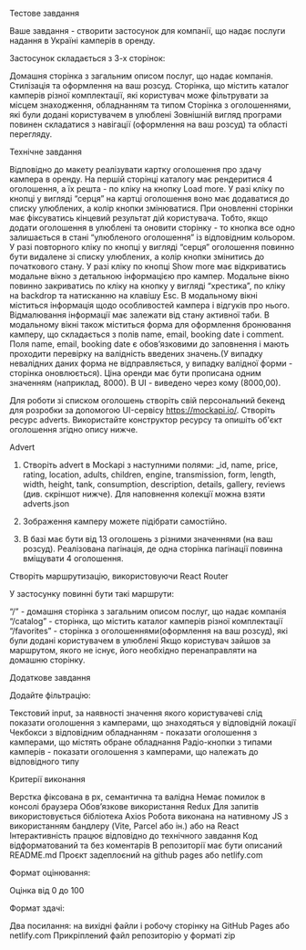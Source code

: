 Тестове завдання



Ваше завдання - створити застосунок для компанії, що надає послуги надання в Україні камперів в оренду.

Застосунок складається з 3-х сторінок:

Домашня сторінка з загальним описом послуг, що надає компанія. Стилізація та оформлення на ваш розсуд.
Сторінка, що містить каталог камперів різної комплектації, які користувач може фільтрувати за місцем знаходження, обладнанням та типом
Сторінка з оголошеннями, які були додані користувачем в улюблені
Зовнішній вигляд програми повинен складатися з навігації (оформлення на ваш розсуд) та області перегляду.



Технічне завдання

Відповідно до макету реалізувати картку оголошення про здачу кампера в оренду.
На першій сторінці каталогу має рендеритися 4 оголошення, а їх решта - по кліку на кнопку Load more.
У разі кліку по кнопці у вигляді “серця” на картці оголошення воно має додаватися до списку улюблених, а колір кнопки змінюватися.
При оновленні сторінки має фіксуватись кінцевий результат дій користувача. Тобто, якщо додати оголошення в улюблені та оновити сторінку - то кнопка все одно залишається в стані “улюбленого оголошення” із відповідним кольором.
У разі повторного кліку по кнопці у вигляді “серця” оголошення повинно бути видалене зі списку улюблених, а колір кнопки змінитись до початкового стану.
У разі кліку по кнопці Show more має відкриватись модальне вікно з детальною інформацією про кампер.
Модальне вікно повинно закриватись по кліку на кнопку у вигляді “хрестика”, по кліку на backdrop та натисканню на клавішу Esc.
В модальному вікні міститься інформація щодо особливостей кампера і відгуків про нього. Відмалювання інформації має залежати від стану активної таби.
В модальному вікні також міститься форма для оформлення бронювання камперу, що складається з полів name, email, booking date і comment. Поля name, email, booking date є обовʼязковими до заповнення і мають проходити перевірку на валідність введених значень.(У випадку невалідних даних форма не відправляється, у випадку валідної форми - сторінка оновлюється).
Ціна оренди має бути прописана одним значенням (наприклад, 8000). В UI - виведено через кому (8000,00).


Для роботи зі списком оголошень створiть свій персональний бекенд для розробки за допомогою UI-сервісу https://mockapi.io/. Створiть ресурс adverts. Використайте конструктор ресурсу та опишiть об'єкт оголошення згiдно опису нижче.



Advert

1. Створіть advert в Mockapi з наступними полями: _id, name, price, rating, location, adults, children, engine, transmission, form, length, width, height, tank, consumption, description, details, gallery, reviews (див. скріншот нижче). Для наповнення колекції можна взяти adverts.json




2. Зображення камперу можете підібрати самостійно.

3. В базі має бути від 13 оголошень з різними значеннями (на ваш розсуд). Реалізована пагінація, де одна сторінка пагінації повинна вміщувати 4 оголошення.



Створiть маршрутизацію, використовуючи React Router

У застосунку повинні бути такі маршрути:

“/” - домашня сторінка з загальним описом послуг, що надає компанія
“/catalog” - сторінка, що містить каталог камперів різної комплектації
“/favorites” - сторінка з оголошеннями(оформлення на ваш розсуд), які були додані користувачем в улюблені
Якщо користувач зайшов за маршрутом, якого не існує, його необхідно перенаправляти на домашню сторінку.





Додаткове завдання

Додайте фільтрацію:

Текстовий input, за наявності значення якого користувачеві слід показати оголошення з камперами, що знаходяться у відповідній локації
Чекбокси з відповідним обладнанням - показати оголошення з камперами, що містять обране обладнання
Радіо-кнопки з типами камперів - показати оголошення з камперами, що належать до відповідного типу


Критерії виконання

Верстка фіксована в рх, семантична та валідна
Немає помилок в консолі браузера
Обов’язкове використання Redux
Для запитів використовується бібліотека Axios
Робота виконана на нативному JS з використанням бандлеру (Vite, Parcel або ін.) або на React
Інтерактивність працює відповідно до технічного завдання
Код відформатований та без коментарів
В репозиторії має бути описаний README.md
Проєкт задеплоєний на github pages або netlify.com


Формат оцінювання:

Оцінка від 0 до 100


Формат здачi:

Два посилання: на вихідні файли і робочу сторінку на GitHub Pages або netlify.com
Прикрiплений файл репозиторію у форматi zip